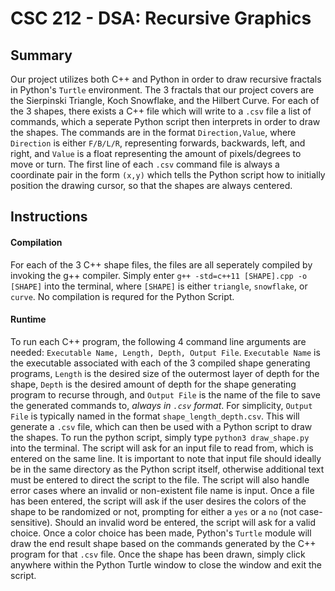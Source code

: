 # CSC 212 - DSA: Recursive Graphics

## Summary

Our project utilizes both C++ and Python in order to draw recursive fractals in Python's `Turtle` environment. The 3 fractals that our project covers are the Sierpinski Triangle, Koch Snowflake, and the Hilbert Curve. For each of the 3 shapes, there exists a C++ file which will write to a `.csv` file a list of commands, which a seperate Python script then interprets in order to draw the shapes. The commands are in the format `Direction,Value`, where `Direction` is either `F/B/L/R`, representing forwards, backwards, left, and right, and `Value` is a float representing the amount of pixels/degrees to move or turn. The first line of each `.csv` command file is always a coordinate pair in the form `(x,y)` which tells the Python script how to initially position the drawing cursor, so that the shapes are always centered.

## Instructions

#### Compilation

For each of the 3 C++ shape files, the files are all seperately compiled by invoking the g++ compiler. Simply enter `g++ -std=c++11 [SHAPE].cpp -o [SHAPE]` into the terminal, where `[SHAPE]` is either `triangle`, `snowflake`, or `curve`. No compilation is requred for the Python Script.

#### Runtime

To run each C++ program, the following 4 command line arguments are needed: `Executable Name, Length, Depth, Output File`. `Executable Name` is the executable associated with each of the 3 compiled shape generating programs, `Length` is the desired size of the outermost layer of depth for the shape, `Depth` is the desired amount of depth for the shape generating program to recurse through, and `Output File` is the name of the file to save the generated commands to, *always in `.csv` format*. For simplicity, `Output File` is typically named in the format `shape_length_depth.csv`. This will generate a `.csv` file, which can then be used with a Python script to draw the shapes. To run the python script, simply type `python3 draw_shape.py` into the terminal. The script will ask for an input file to read from, which is entered on the same line. It is important to note that input file should ideally be in the same directory as the Python script itself, otherwise additional text must be entered to direct the script to the file. The script will also handle error cases where an invalid or non-existent file name is input. Once a file has been entered, the script will ask if the user desires the colors of the shape to be randomized or not, prompting for either a `yes` or a `no` (not case-sensitive). Should an invalid word be entered, the script will ask for a valid choice. Once a color choice has been made, Python's `Turtle` module will draw the end result shape based on the commands generated by the C++ program for that `.csv` file. Once the shape has been drawn, simply click anywhere within the Python Turtle window to close the window and exit the script.
